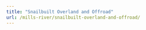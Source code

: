 ```yaml
---
title: "Snailbuilt Overland and Offroad"
url: /mills-river/snailbuilt-overland-and-offroad/
---
```

